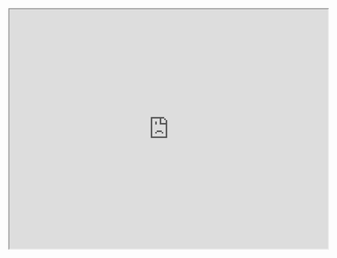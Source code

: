 <iframe src="https://drive.google.com/file/d/15cPdRN-afT3pCSgewQ2QEKETKH4fCGMr/preview" width="640" height="480"></iframe>